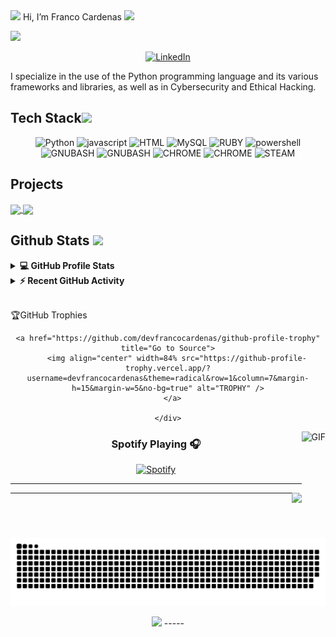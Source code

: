 <img src="https://user-images.githubusercontent.com/73097560/115834477-dbab4500-a447-11eb-908a-139a6edaec5c.gif">
Hi, I’m Franco Cardenas <img src = "https://raw.githubusercontent.com/MartinHeinz/MartinHeinz/master/wave.gif" width = 30px> 
<p>
  <a href="https://github.com/DenverCoder1/readme-typing-svg"><img src="https://readme-typing-svg.herokuapp.com?&font=IBM+Plex+Sans&color=abcdef&size=20&lines=Welcome+to+my+GitHub+Profile!;I'm+a+Systems+Engineer+and+Cybersecurity+Professional" /></a>
</p>

<p align ="center">
  
 

   <a href="https://www.linkedin.com/in/francocardenasv/" target="_blank">
    <img alt="LinkedIn" src="https://img.shields.io/badge/LinkedIn-0077B5?style=for-the-badge&logo=linkedin&logoColor=white">
  </a>   
 
   
 


<p >I specialize in the use of the Python programming language and its various frameworks and libraries, as well as in Cybersecurity and Ethical Hacking.
</p>



## Tech Stack<img src = "https://media2.giphy.com/media/QssGEmpkyEOhBCb7e1/giphy.gif?cid=ecf05e47a0n3gi1bfqntqmob8g9aid1oyj2wr3ds3mg700bl&rid=giphy.gif" width = 32px> 

<p align="center">
  <a  target="_blank">
    <img alt="Python" src="https://img.shields.io/badge/Python-3776AB?style=for-the-badge&logo=python&logoColor=white">
  </a>

  <a  target="_blank">
    <img alt="javascript" src="https://img.shields.io/badge/JavaScript-F7DF1E?style=for-the-badge&logo=javascript&logoColor=black">
  </a>
  
  <a  target="_blank">
    <img alt="HTML" src="https://img.shields.io/badge/HTML-239120?style=for-the-badge&logo=html5&logoColor=white">
  </a>
  
  <a  target="_blank">
    <img alt="MySQL" src="https://img.shields.io/badge/MySQL-00000F?style=for-the-badge&logo=mysql&logoColor=white">
  </a>
  
  <a  target="_blank">
    <img alt="RUBY" src="https://img.shields.io/badge/Ruby-CC342D?style=for-the-badge&logo=ruby&logoColor=white">
  </a>
  <a  target="_blank">
    <img alt="powershell" src="https://img.shields.io/badge/powershell-5391FE?style=for-the-badge&logo=powershell&logoColor=white">
  </a>
  
   <a  target="_blank">
    <img alt="GNUBASH" src="https://img.shields.io/badge/GNU%20Bash-4EAA25?style=for-the-badge&logo=GNU%20Bash&logoColor=white">
  </a>

  <a  target="_blank">
    <img alt="GNUBASH" src="https://img.shields.io/badge/windows%20terminal-4D4D4D?style=for-the-badge&logo=windows%20terminal&logoColor=white">
  </a>

  <a  target="_blank">
    <img alt="CHROME" src="https://img.shields.io/badge/Google_chrome-4285F4?style=for-the-badge&logo=Google-chrome&logoColor=white">
  </a>

  <a  target="_blank">
    <img alt="CHROME" src="https://img.shields.io/badge/Tor_Browser-7D4698?style=for-the-badge&logo=Tor-Browser&logoColor=white">
  </a>

  <a  target="_blank">
    <img alt="STEAM" src="https://img.shields.io/badge/Steam-000000?style=for-the-badge&logo=steam&logoColor=white">
  </a>
  
  
  

</p>

## Projects

<a href=" https://devfrancocardenas.github.io/ChallengeEncriptadorONE/">

  <!-- Change the `github-readme-stats.anuraghazra1.vercel.app` to `github-readme-stats.vercel.app`  -->

  <img align="center" src="https://github-readme-stats.anuraghazra1.vercel.app/api/pin/?username=devfrancocardenas&repo=ChallengeEncriptadorONE&theme=tokyonight" />

</a>  

<a href="https://github.com/DevFrancoCardenas/Pasantia2020">

  <!-- Change the `github-readme-stats.anuraghazra1.vercel.app` to `github-readme-stats.vercel.app`  -->

  <img align="center" src="https://github-readme-stats.anuraghazra1.vercel.app/api/pin/?username=DevFrancoCardenas&repo=Pasantia2020=tokyonight" />

</a> 


## Github Stats <img src = "https://i.pinimg.com/originals/65/c4/f4/65c4f452571be1261e9c623f7da488ac.gif" width = 35px>


<details> 
  <summary><b>💻 GitHub Profile Stats</b></summary>
  <br/>
  <p align="center">
    <a href="https://github.com/anuraghazra/github-readme-stats"><img alt="Ifeanyi's Github Stats" src="https://github-readme-stats.vercel.app/api?username=devfrancocardenas&show_icons=true&count_private=true&theme=tokyonight" height="192px"/></a>
<br/>
  &nbsp;
	  <img src="https://github-readme-stats.vercel.app/api/top-langs?username=devfrancocardenas&show_icons=true&locale=en&layout=compact&theme=tokyonight" alt="nneji123" height="192px"/>
  <br/>
  </p>
</details>


<details>
  <summary><b>⚡ Recent GitHub Activity</b></summary>
  <br/>
   <a href="https://github.com/devfrancocardenas"><img alt="ChallengeEncriptadorONE" src="https://activity-graph.herokuapp.com/graph?username=devfrancocardenas&custom_title=ChallengeEncriptadorONE%20Contribution%20Graph&theme=react-dark" /></a>
  <br/>

</details>

<br/>

🏆GitHub Trophies
<div align=center>

    <a href="https://github.com/devfrancocardenas/github-profile-trophy" title="Go to Source">
        <img align="center" width=84% src="https://github-profile-trophy.vercel.app/?username=devfrancocardenas&theme=radical&row=1&column=7&margin-h=15&margin-w=5&no-bg=true" alt="TROPHY" />
      </a>

    </div>

  <img align="right" alt="GIF" height="170px" src="https://media.giphy.com/media/J5B1Y8QZnzXXbLQIBu/giphy.gif" />

  ### Spotify Playing 🎧
  
  [![Spotify](https://novatorem.devfrancocardenas.vercel.app/api/spotify)](https://open.spotify.com/user/22rwzorvgfaxnlurmaow5iwfq)
  
  ---
  
  <img align="right" src="http://estruyf-github.azurewebsites.net/api/VisitorHit?user=devfrancocardenas&repo=devfrancocardenas&countColorcountColor&countColor=%237B1E7B"/>

---
<p align="center">
  <img  src="https://raw.githubusercontent.com/Elanza-48/Elanza-48/main/resources/img/github-contribution-grid-snake.svg"
    alt="example" />
</p>
<img src="https://user-images.githubusercontent.com/73097560/115834477-dbab4500-a447-11eb-908a-139a6edaec5c.gif">
-----

